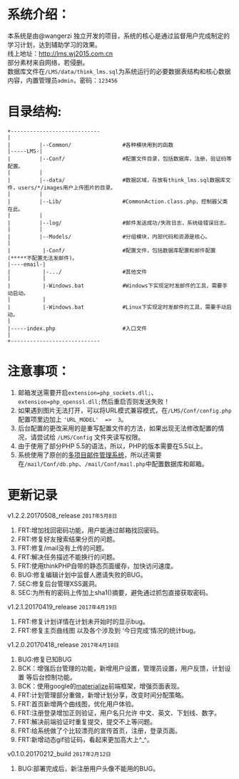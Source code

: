 # 系统介绍：
本系统是由@wangerzi 独立开发的项目，系统的核心是通过监督用户完成制定的学习计划，达到辅助学习的效果。  
线上地址：http://lms.wj2015.com.cn  
部分素材来自网络，若侵删。  
数据库文件在`/LMS/data/think_lms.sql`为系统运行的必要数据表结构和核心数据内容，内置管理员`admin`，密码：`123456`

# 目录结构:
    +----------------------------
    |
    |         |--Common/                #各种模块用到的函数
    |-----LMS-|
    |         |--Conf/                  #配置文件目录，包括数据库，注册，验证码等配置。
    |         |
    |         |--data/                  #数据区域，存放有think_lms.sql数据库文件，users/*/images用户上传图片的目录。
    |         |
    |         |--Lib/                   #CommonAction.class.php，控制器父类在此。
    |         |
    |         |--log/                   #邮件发送成功/失败日志，系统级错误日志。
    |         |
    |         |--Models/                #分组模块，内部代码和资源是核心。
    |
    |          |-Conf/                  #配置文件，包括数据库配置和邮件配置(*****不配置无法发邮件)。
    |----email-|
    |          |-.../                   #其他文件
    |          |
    |          |-Windows.bat            #Windows下实现定时发邮件的工具，需要手动启动。
    |          |
    |          |-Windows.bat            #Linux下实现定时发邮件的工具，需要手动启动。
    |
    |-----index.php                     #入口文件
    |
    +----------------------------

# 注意事项：
1. 邮箱发送需要开启`extension=php_sockets.dll;`、`extension=php_openssl.dll;`然后重启否则发送失败！  
1. 如果遇到图片无法打开，可以将URL模式兼容模式，在`/LMS/Conf/config.php`配置项里边加上 `'URL_MODEL'	=>	3`。  
1. 后台配置的更改采用的是重写配置文件的方法，如果出现无法修改配置的情况，请尝试给 `/LMS/Config` 文件夹读写权限。  
1. 由于使用了部分PHP 5.5的语法，所以，PHP的版本需要在5.5以上。
1. 系统使用了原创的[多项目邮件管理系统](https://github.com/wangerzi/Multi-project-timed-mail-delivery-management)，所以还需要在`/mail/Conf/db.php`、`/mail/Conf/mail.php`中配置数据库和邮箱。

# 更新记录
v1.2.2.20170508_release    `2017年5月8日`
1. FRT:增加找回密码功能，用户能通过邮箱找回密码。
1. FRT:修复好友搜索结果分页的问题。
1. FRT:修复/mail没有上传的问题。
1. FRT:解决任务描述不能换行的问题。
1. FRT:使用thinkPHP自带的静态页面缓存，加快访问速度。
1. BUG:修复编辑计划中监督人邀请失败的BUG。
1. SEC:修复后台管理XSS漏洞。
1. SEC:为所有的密码上传加上sha1()摘要，避免通过抓包直接获取密码。

v1.2.1.20170419_release         `2017年4月19日`
1. FRT:修复计划详情在计划未开始时的显示bug。
1. FRT:修复主页曲线图 以及各个涉及到 ‘今日完成’情况的统计bug。

v1.2.0.20170418_release         `2017年4月18日` 
1. BUG:修复已知BUG
1. BCK：增强后台管理的功能，新增用户设置，管理员设置，用户反馈，计划设置 等后台控制功能。
1. BCK：使用google的[materialize](http://materializecss.com)前端框架，增强页面表现。
1. FRT:计划管理部分重做，新增计划分享，改变时间分配策略。
1. FRT:首页新增两个曲线图，优化用户体验。
1. FRT:注册登录增加正则验证，用户名只允许 中文、英文、下划线、数字。
1. FRT:解决前端验证时重复提交，提交不上等问题。
1. FRT:给系统做了个比较漂亮的宣传首页，注册，登录页面。
1. FRT:新增动态gif验证码，看起来更加高大上^_^。

v0.1.0.20170212_build           `2017年2月12日` 
1. BUG:部署完成后，新注册用户头像不能用的BUG。